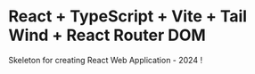 # React + TypeScript + Vite + Tail Wind + React Router DOM

Skeleton for creating React Web Application - 2024 !
